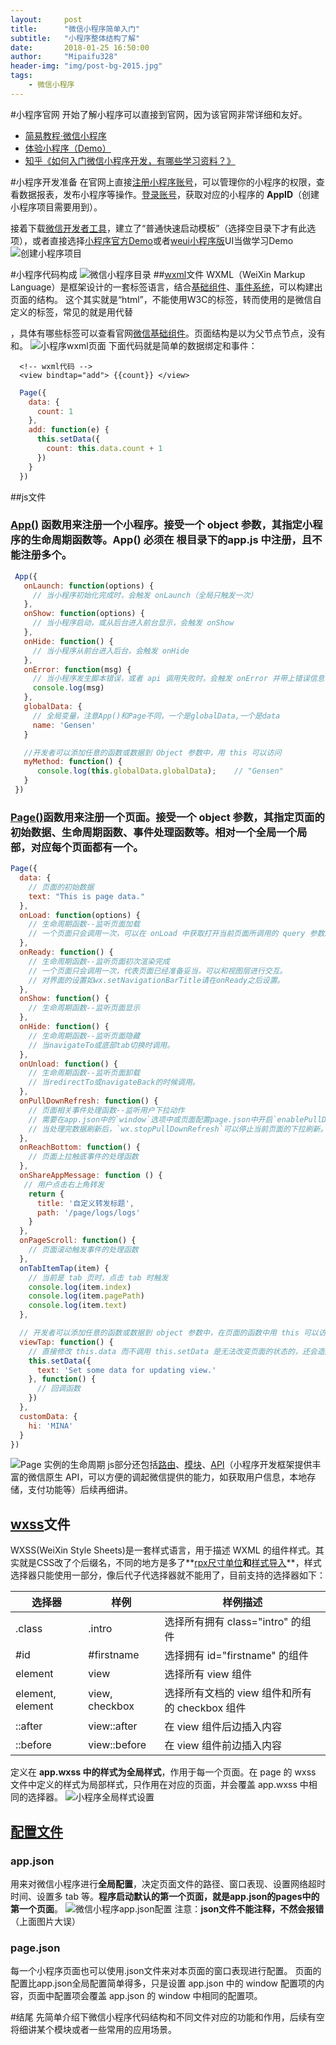 ```yaml
---
layout:     post
title:      "微信小程序简单入门"
subtitle:   "小程序整体结构了解"
date:       2018-01-25 16:50:00
author:     "Mipaifu328"
header-img: "img/post-bg-2015.jpg"
tags:
    - 微信小程序
---
```

> 


#小程序官网
开始了解小程序可以直接到官网，因为该官网非常详细和友好。
- [简易教程·微信小程序](https://mp.weixin.qq.com/debug/wxadoc/dev/)
- [体验小程序（Demo）](https://mp.weixin.qq.com/debug/wxadoc/dev/demo.html)
- [知乎《如何入门微信小程序开发，有哪些学习资料？》](https://www.zhihu.com/question/50907897)

#小程序开发准备
在官网上直接[注册小程序账号](https://mp.weixin.qq.com/wxopen/waregister?action=step1)，可以管理你的小程序的权限，查看数据报表，发布小程序等操作。[登录账号](https://mp.weixin.qq.com/)，获取对应的小程序的 **AppID**（创建小程序项目需要用到）。

接着下载[微信开发者工具](https://mp.weixin.qq.com/debug/wxadoc/dev/devtools/download.html?t=2018119)，建立了“普通快速启动模板”（选择空目录下才有此选项），或者直接选择[小程序官方Demo](https://mp.weixin.qq.com/debug/wxadoc/dev/demo/demo.zip)或者[weui小程序版](https://github.com/Tencent/weui-wxss)UI当做学习Demo
![创建小程序项目](http://upload-images.jianshu.io/upload_images/10171700-15889a0f453ad173.png?imageMogr2/auto-orient/strip%7CimageView2/2/w/1240)

#小程序代码构成
![微信小程序目录](http://upload-images.jianshu.io/upload_images/10171700-0eaf4f37ede475e2.png?imageMogr2/auto-orient/strip%7CimageView2/2/w/1240)
##[wxml](https://mp.weixin.qq.com/debug/wxadoc/dev/framework/view/wxml/)文件
WXML（WeiXin Markup Language）是框架设计的一套标签语言，结合[基础组件](https://mp.weixin.qq.com/debug/wxadoc/dev/component/)、[事件系统](https://mp.weixin.qq.com/debug/wxadoc/dev/framework/view/wxml/event.html)，可以构建出页面的结构。
这个其实就是“html”，不能使用W3C的标签，转而使用的是微信自定义的标签，常见的就是用<view>代替<div>，具体有哪些标签可以查看官网[微信基础组件](https://mp.weixin.qq.com/debug/wxadoc/dev/component/)。页面结构是以<page>为父节点节点，没有<html>和<body>。
![小程序wxml页面](http://upload-images.jianshu.io/upload_images/10171700-b984b7cc6cc16546.png?imageMogr2/auto-orient/strip%7CimageView2/2/w/1240)
下面代码就是简单的数据绑定和事件：
```
  <!-- wxml代码 -->
  <view bindtap="add"> {{count}} </view>
```
```javascript
  Page({
    data: {
      count: 1
    },
    add: function(e) {
      this.setData({
        count: this.data.count + 1
      })
    }
  })
```
##js文件
### [App()](https://mp.weixin.qq.com/debug/wxadoc/dev/framework/app-service/app.html) 函数用来注册一个小程序。接受一个 object 参数，其指定小程序的生命周期函数等。App() 必须在 根目录下的app.js 中注册，且不能注册多个。
 ```javascript
  App({
    onLaunch: function(options) {
      // 当小程序初始化完成时，会触发 onLaunch（全局只触发一次）
    },
    onShow: function(options) {
      // 当小程序启动，或从后台进入前台显示，会触发 onShow
    },
    onHide: function() {
      // 当小程序从前台进入后台，会触发 onHide
    },
    onError: function(msg) {
      // 当小程序发生脚本错误，或者 api 调用失败时，会触发 onError 并带上错误信息
      console.log(msg)
    },
    globalData: {
      // 全局变量，注意App()和Page不同，一个是globalData,一个是data
      name: 'Gensen'
    }

    //开发者可以添加任意的函数或数据到 Object 参数中，用 this 可以访问
    myMethod: function() {
       console.log(this.globalData.globalData);    // "Gensen"
    }
  })
```
  ### [Page()](https://mp.weixin.qq.com/debug/wxadoc/dev/framework/app-service/page.html)函数用来注册一个页面。接受一个 object 参数，其指定页面的初始数据、生命周期函数、事件处理函数等。相对一个全局一个局部，对应每个页面都有一个。

```javascript
Page({
  data: {
    // 页面的初始数据
    text: "This is page data."
  },
  onLoad: function(options) {
    // 生命周期函数--监听页面加载
    // 一个页面只会调用一次，可以在 onLoad 中获取打开当前页面所调用的 query 参数。
  },
  onReady: function() {
    // 生命周期函数--监听页面初次渲染完成
    // 一个页面只会调用一次，代表页面已经准备妥当，可以和视图层进行交互。
    // 对界面的设置如wx.setNavigationBarTitle请在onReady之后设置。
  },
  onShow: function() {
    // 生命周期函数--监听页面显示
  },
  onHide: function() {
    // 生命周期函数--监听页面隐藏
    // 当navigateTo或底部tab切换时调用。
  },
  onUnload: function() {
    // 生命周期函数--监听页面卸载
    // 当redirectTo或navigateBack的时候调用。
  },
  onPullDownRefresh: function() {
    // 页面相关事件处理函数--监听用户下拉动作
    // 需要在app.json中的`window`选项中或页面配置page.json中开启`enablePullDownRefresh`。
    // 当处理完数据刷新后，`wx.stopPullDownRefresh`可以停止当前页面的下拉刷新。
  },
  onReachBottom: function() {
    // 页面上拉触底事件的处理函数
  },
  onShareAppMessage: function () {
   // 用户点击右上角转发
    return {
      title: '自定义转发标题',
      path: '/page/logs/logs'
    }
  },
  onPageScroll: function() {
    // 页面滚动触发事件的处理函数
  },
  onTabItemTap(item) {
    // 当前是 tab 页时，点击 tab 时触发
    console.log(item.index)
    console.log(item.pagePath)
    console.log(item.text)
  },

  // 开发者可以添加任意的函数或数据到 object 参数中，在页面的函数中用 this 可以访问
  viewTap: function() {
    // 直接修改 this.data 而不调用 this.setData 是无法改变页面的状态的，还会造成数据不一致
    this.setData({
      text: 'Set some data for updating view.'
    }, function() {
      // 回调函数
    })
  },
  customData: {
    hi: 'MINA'
  }
})
```
![Page 实例的生命周期](http://upload-images.jianshu.io/upload_images/10171700-a6068d05c60e4e72.png?imageMogr2/auto-orient/strip%7CimageView2/2/w/1240)
js部分还包括[路由](https://mp.weixin.qq.com/debug/wxadoc/dev/framework/app-service/route.html)、[模块](https://mp.weixin.qq.com/debug/wxadoc/dev/framework/app-service/module.html)、[API](https://mp.weixin.qq.com/debug/wxadoc/dev/api/)（小程序开发框架提供丰富的微信原生 API，可以方便的调起微信提供的能力，如获取用户信息，本地存储，支付功能等）后续再细讲。
## [wxss](https://mp.weixin.qq.com/debug/wxadoc/dev/framework/view/wxss.html)文件
  WXSS(WeiXin Style Sheets)是一套样式语言，用于描述 WXML 的组件样式。其实就是CSS改了个后缀名，不同的地方是多了**[rpx尺寸单位](https://mp.weixin.qq.com/debug/wxadoc/dev/framework/view/wxss.html#尺寸单位)**和**[样式导入](https://mp.weixin.qq.com/debug/wxadoc/dev/framework/view/wxss.html#样式导入)**，样式选择器只能使用一部分，像后代子代选择器就不能用了，目前支持的选择器如下：

选择器  |  样例  |  样例描述
---|--|---|
.class  |  .intro  |  选择所有拥有 class="intro" 的组件
#id  |  #firstname  |  选择拥有 id="firstname" 的组件
element  |  view  |  选择所有 view 组件
element, element  |  view, checkbox  |  选择所有文档的 view 组件和所有的 checkbox 组件
::after  |  view::after  |  在 view 组件后边插入内容
::before  |  view::before  |  在 view 组件前边插入内容

定义在 **app.wxss 中的样式为全局样式**，作用于每一个页面。在 page 的 wxss 文件中定义的样式为局部样式，只作用在对应的页面，并会覆盖 app.wxss 中相同的选择器。
![小程序全局样式设置](http://upload-images.jianshu.io/upload_images/10171700-ace012b21e59be6b.png?imageMogr2/auto-orient/strip%7CimageView2/2/w/1240)

## [配置文件](https://mp.weixin.qq.com/debug/wxadoc/dev/framework/config.html)
### app.json
用来对微信小程序进行**全局配置**，决定页面文件的路径、窗口表现、设置网络超时时间、设置多 tab 等。**程序启动默认的第一个页面，就是app.json的pages中的第一个页面**。
![微信小程序app.json配置](http://upload-images.jianshu.io/upload_images/10171700-05838ee7d729509f.png?imageMogr2/auto-orient/strip%7CimageView2/2/w/1240)
注意：**json文件不能注释，不然会报错**（上面图片大误）
### page.json
每一个小程序页面也可以使用.json文件来对本页面的窗口表现进行配置。 页面的配置比app.json全局配置简单得多，只是设置 app.json 中的 window 配置项的内容，页面中配置项会覆盖 app.json 的 window 中相同的配置项。

#结尾
先简单介绍下微信小程序代码结构和不同文件对应的功能和作用，后续有空将细讲某个模块或者一些常用的应用场景。
